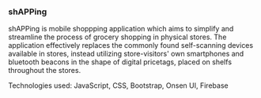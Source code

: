 ### shAPPing

shAPPing is mobile shoppping application which aims to simplify and streamline the process of grocery shopping in physical stores.
The application effectively replaces the commonly found self-scanning devices available in stores, instead utilizing store-visitors' own smartphones and bluetooth beacons in the shape of digital pricetags, placed on shelfs throughout the stores. 

Technologies used: JavaScript, CSS, Bootstrap, Onsen UI, Firebase
